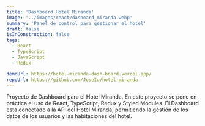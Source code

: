 ```yaml
---
title: 'Dashboard Hotel Miranda'
image: '../images/react/dasboard_miranda.webp'
summary: 'Panel de control para gestionar el hotel'
draft: false
isInConstruction: false
tags:
  - React
  - TypeScript
  - JavaScript
  - Redux

demoUrl: https://hotel-miranda-dash-board.vercel.app/
repoUrl: https://github.com/JoseIu/hotel-miranda
---
```


Proyecto de Dashboard para el Hotel Miranda. En este proyecto se pone en práctica el uso de
React, TypeScript, Redux y Styled Modules. El Dashboard esta conectado a la API del Hotel Miranda, permitiendo la gestión de los datos de los usuarios y las habitaciones del hotel.

